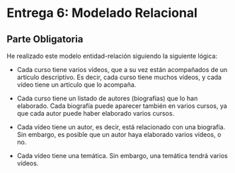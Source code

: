 # Entrega 6: Modelado Relacional

## Parte Obligatoria

He realizado este modelo entidad-relación siguiendo la siguiente lógica:

- Cada curso tiene varios vídeos, que a su vez están acompañados de un artículo descriptivo. Es decir, cada curso tiene muchos vídeos, y cada vídeo tiene un artículo que lo acompaña.

- Cada curso tiene un listado de autores (biografías) que lo han elaborado. Cada biografía puede aparecer también en varios cursos, ya que cada autor puede haber elaborado varios cursos.

- Cada vídeo tiene un autor, es decir, está relacionado con una biografía. Sin embargo, es posible que un autor haya elaborado varios vídeos, o no.

- Cada vídeo tiene una temática. Sin embargo, una temática tendrá varios vídeos. 